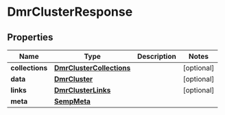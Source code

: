 
# DmrClusterResponse

## Properties
Name | Type | Description | Notes
------------ | ------------- | ------------- | -------------
**collections** | [**DmrClusterCollections**](DmrClusterCollections.md) |  |  [optional]
**data** | [**DmrCluster**](DmrCluster.md) |  |  [optional]
**links** | [**DmrClusterLinks**](DmrClusterLinks.md) |  |  [optional]
**meta** | [**SempMeta**](SempMeta.md) |  | 



